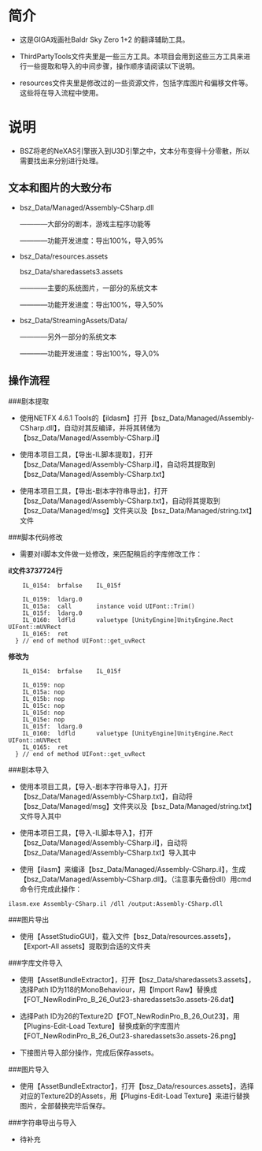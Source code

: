 # 简介

- 这是GIGA戏画社Baldr Sky Zero 1+2 的翻译辅助工具。

- ThirdPartyTools文件夹里是一些三方工具。本项目会用到这些三方工具来进行一些提取和导入的中间步骤，操作顺序请阅读以下说明。

- resources文件夹里是修改过的一些资源文件，包括字库图片和偏移文件等。这些将在导入流程中使用。

# 说明

- BSZ将老的NeXAS引擎嵌入到U3D引擎之中，文本分布变得十分零散，所以需要找出来分别进行处理。

## 文本和图片的大致分布

- bsz_Data/Managed/Assembly-CSharp.dll

  ————大部分的剧本，游戏主程序功能等

  ————功能开发进度：导出100%，导入95%

- bsz_Data/resources.assets

  bsz_Data/sharedassets3.assets

  ————主要的系统图片，一部分的系统文本

  ————功能开发进度：导出100%，导入50%

- bsz_Data/StreamingAssets/Data/

  ————另外一部分的系统文本

  ————功能开发进度：导出100%，导入0%
  
## 操作流程

###剧本提取

- 使用NETFX 4.6.1 Tools的【ildasm】打开【bsz_Data/Managed/Assembly-CSharp.dll】，自动对其反编译，并将其转储为【bsz_Data/Managed/Assembly-CSharp.il】

- 使用本项目工具，【导出-IL脚本提取】，打开【bsz_Data/Managed/Assembly-CSharp.il】，自动将其提取到【bsz_Data/Managed/Assembly-CSharp.txt】

- 使用本项目工具，【导出-剧本字符串导出】，打开【bsz_Data/Managed/Assembly-CSharp.txt】，自动将其提取到【bsz_Data/Managed/msg】文件夹以及【bsz_Data/Managed/string.txt】文件

###脚本代码修改

- 需要对il脚本文件做一处修改，来匹配稍后的字库修改工作：

**il文件3737724行**

```
    IL_0154:  brfalse    IL_015f

    IL_0159:  ldarg.0
    IL_015a:  call       instance void UIFont::Trim()
    IL_015f:  ldarg.0
    IL_0160:  ldfld      valuetype [UnityEngine]UnityEngine.Rect UIFont::mUVRect
    IL_0165:  ret
  } // end of method UIFont::get_uvRect
```

**修改为**

```
    IL_0154:  brfalse    IL_015f

    IL_0159: nop
    IL_015a: nop
    IL_015b: nop
    IL_015c: nop
    IL_015d: nop
    IL_015e: nop
    IL_015f:  ldarg.0
    IL_0160:  ldfld      valuetype [UnityEngine]UnityEngine.Rect UIFont::mUVRect
    IL_0165:  ret
  } // end of method UIFont::get_uvRect
```

###剧本导入

- 使用本项目工具，【导入-剧本字符串导入】，打开【bsz_Data/Managed/Assembly-CSharp.txt】，自动将【bsz_Data/Managed/msg】文件夹以及【bsz_Data/Managed/string.txt】文件导入其中

- 使用本项目工具，【导入-IL脚本导入】，打开【bsz_Data/Managed/Assembly-CSharp.il】，自动将【bsz_Data/Managed/Assembly-CSharp.txt】导入其中

- 使用【ilasm】来编译【bsz_Data/Managed/Assembly-CSharp.il】，生成【bsz_Data/Managed/Assembly-CSharp.dll】。（注意事先备份dll）用cmd命令行完成此操作：

```
ilasm.exe Assembly-CSharp.il /dll /output:Assembly-CSharp.dll
```

###图片导出

- 使用【AssetStudioGUI】，载入文件【bsz_Data/resources.assets】，【Export-All assets】提取到合适的文件夹

###字库文件导入

- 使用【AssetBundleExtractor】，打开【bsz_Data/sharedassets3.assets】，选择Path ID为118的MonoBehaviour，用【Import Raw】替换成【FOT_NewRodinPro_B_26_Out23-sharedassets3o.assets-26.dat】

- 选择Path ID为26的Texture2D【FOT_NewRodinPro_B_26_Out23】，用【Plugins-Edit-Load Texture】替换成新的字库图片【FOT_NewRodinPro_B_26_Out23-sharedassets3o.assets-26.png】

- 下接图片导入部分操作，完成后保存assets。

###图片导入

- 使用【AssetBundleExtractor】，打开【bsz_Data/resources.assets】，选择对应的Texture2D的Assets，用【Plugins-Edit-Load Texture】来进行替换图片，全部替换完毕后保存。

###字符串导出与导入

- 待补充
